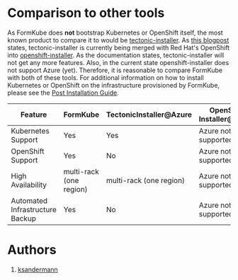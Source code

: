# Comparison to other tools

As FormKube does **not** bootstrap Kubernetes or OpenShift itself, the most known product to compare it to would be
[tectonic-installer](https://github.com/coreos/tectonic-installer). As 
[this blogpost](https://coreos.com/blog/coreos-tech-to-combine-with-red-hat-openshift) states, tectonic-installer
is currently being merged with Red Hat's OpenShift into [openshift-installer](https://github.com/openshift/installer).
As the documentation states, tectonic-installer will not get any more features. Also, in the current state 
openshift-installer does not support Azure (yet).
Therefore, it is reasonable to compare FormKube with both of these tools.
For additional information on how to install Kubernetes or OpenShift on the infrastructure provisioned by FormKube,
please see the [Post Installation Guide](post_install_guide.md).


| Feature                         	|  FormKube  	            | TectonicInstaller@Azure 	| OpenShift Installer@Azure 	|
|-----------------------------------|---------------------------|---------------------------|-------------------------------|
| Kubernetes Support              	|     Yes    	            |           Yes           	| Azure not supported (yet) 	|
| OpenShift Support               	|     Yes    	            |            No           	| Azure not supported (yet) 	|
| High Availability               	| multi-rack (one region) 	|  multi-rack (one region)  | Azure not supported (yet) 	|
| Automated Infrastructure Backup 	|     Yes    	            |            No           	| Azure not supported (yet) 	|


# Authors
1. [ksandermann](https://github.com/ksandermann)